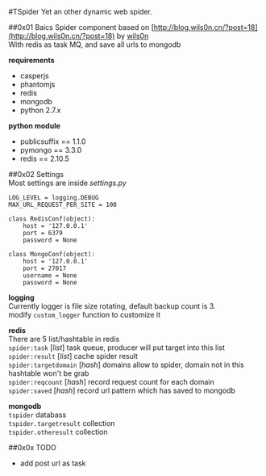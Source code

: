 #TSpider
Yet an other dynamic web spider.

##0x01 Baics
Spider component based on [http://blog.wils0n.cn/?post=18](http://blog.wils0n.cn/?post=18) by [wils0n](http://blog.wils0n.cn)  
With redis as task MQ, and save all urls to mongodb  

**requirements**  

* casperjs
* phantomjs
* redis
* mongodb
* python 2.7.x

**python module**  

- publicsuffix == 1.1.0  
- pymongo == 3.3.0  
- redis == 2.10.5  

##0x02 Settings  
Most settings are inside *settings.py*  
	
	LOG_LEVEL = logging.DEBUG
	MAX_URL_REQUEST_PER_SITE = 100

	class RedisConf(object):
	    host = '127.0.0.1'
	    port = 6379
	    password = None

	class MongoConf(object):
	    host = '127.0.0.1'
	    port = 27017
	    username = None
	    password = None

**logging**  
Currently logger is file size rotating, default backup count is 3.    
modify `custom_logger` function to customize it

**redis**  
There are 5 list/hashtable in redis  
`spider:task` [*list*] task queue, producer will put target into this list  
`spider:result` [*list*] cache spider result  
`spider:targetdomain` [*hash*] domains allow to spider, domain not in this hashtable won't be grab  
`spider:reqcount` [*hash*]  record request count for each domain  
`spider:saved` [*hash*] record url pattern which has saved to mongodb

**mongodb**  
`tspider` databass  
`tspider.targetresult`  collection  
`tspider.otheresult` collection

##0x0x TODO  

* add post url as task
